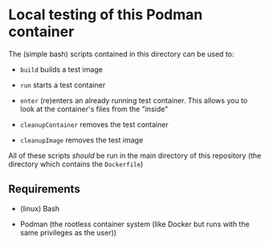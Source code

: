 # Local testing of this Podman container

The (simple bash) scripts contained in this directory can be used to:

- `build` builds a test image

- `run`  starts a test container

- `enter` (re)enters an already running test container. This allows you to
          look at the container's files from the "inside"

- `cleanupContainer`  removes the test container

- `cleanupImage` removes the test image

All of these scripts *should* be run in the main directory of this
repository (the directory which contains the `Dockerfile`)

## Requirements

- (linux) Bash

- Podman (the rootless container system (like Docker but runs with the
  same privileges as the user))
